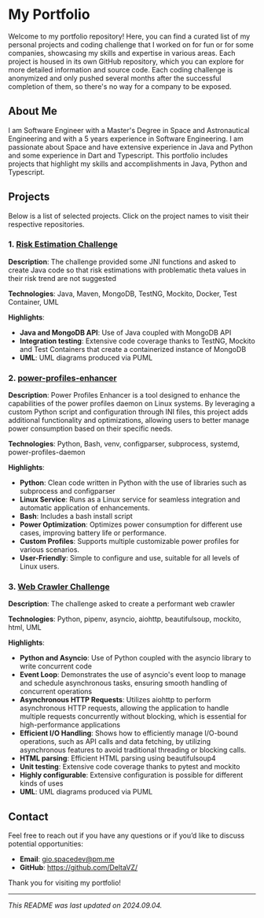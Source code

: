 # My Portfolio

Welcome to my portfolio repository! Here, you can find a curated list of my personal projects and coding challenge that I worked on for fun or for some companies, showcasing my skills and expertise in various areas. Each project is housed in its own GitHub repository, which you can explore for more detailed information and source code.
Each coding challenge is anonymized and only pushed several months after the successful completion of them, so there's no way for a company to be exposed.

## About Me

I am Software Engineer with a Master's Degree in Space and Astronautical Engineering and with a 5 years experience in Software Engineering. I am passionate about Space and have extensive experience in Java and Python and some experience in Dart and Typescript. This portfolio includes projects that highlight my skills and accomplishments in Java, Python and Typescript.

## Projects

Below is a list of selected projects. Click on the project names to visit their respective repositories.

### 1. [Risk Estimation Challenge](https://github.com/DeltaVZ/RiskEstimationChallenge)
**Description**: The challenge provided some JNI functions and asked to create Java code so that risk estimations with problematic theta values in their risk trend are not suggested

**Technologies**: Java, Maven, MongoDB, TestNG, Mockito, Docker, Test Container, UML

**Highlights**:
- **Java and MongoDB API**: Use of Java coupled with MongoDB API
- **Integration testing**: Extensive code coverage thanks to TestNG, Mockito and Test Containers that create a containerized instance of MongoDB
- **UML**: UML diagrams produced via PUML

### 2. [power-profiles-enhancer](https://github.com/DeltaVZ/power-profiles-enhancer)
**Description**: Power Profiles Enhancer is a tool designed to enhance the capabilities of the power profiles daemon on Linux systems. By leveraging a custom Python script and configuration through INI files, this project adds additional functionality and optimizations, allowing users to better manage power consumption based on their specific needs.

**Technologies**: Python, Bash, venv, configparser, subprocess, systemd, power-profiles-daemon

**Highlights**:
- **Python**: Clean code written in Python with the use of libraries such as subprocess and configparser
- **Linux Service**: Runs as a Linux service for seamless integration and automatic application of enhancements.
- **Bash**: Includes a bash install script
- **Power Optimization**: Optimizes power consumption for different use cases, improving battery life or performance.
- **Custom Profiles**: Supports multiple customizable power profiles for various scenarios.
- **User-Friendly**: Simple to configure and use, suitable for all levels of Linux users.


### 3. [Web Crawler Challenge](https://github.com/DeltaVZ/web_crawler_challenge)
**Description**: The challenge asked to create a performant web crawler

**Technologies**: Python, pipenv, asyncio, aiohttp, beautifulsoup, mockito, html, UML

**Highlights**:
- **Python and Asyncio**: Use of Python coupled with the asyncio library to write concurrent code
- **Event Loop**: Demonstrates the use of asyncio's event loop to manage and schedule asynchronous tasks, ensuring smooth handling of concurrent operations
- **Asynchronous HTTP Requests**: Utilizes aiohttp to perform asynchronous HTTP requests, allowing the application to handle multiple requests concurrently without blocking, which is essential for high-performance applications
- **Efficient I/O Handling**: Shows how to efficiently manage I/O-bound operations, such as API calls and data fetching, by utilizing asynchronous features to avoid traditional threading or blocking calls.
- **HTML parsing**: Efficient HTML parsing using beautifulsoup4
- **Unit testing**: Extensive code coverage thanks to pytest and mockito
- **Highly configurable**: Extensive configuration is possible for different kinds of uses
- **UML**: UML diagrams produced via PUML

## Contact

Feel free to reach out if you have any questions or if you’d like to discuss potential opportunities:
- **Email**: gio.spacedev@pm.me
- **GitHub**: https://github.com/DeltaVZ/

Thank you for visiting my portfolio!

---

*This README was last updated on 2024.09.04.*
